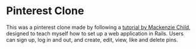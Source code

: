 # Pinterest Clone

This was a pinterest clone made by following a [tutorial by Mackenzie Child](https://www.youtube.com/watch?v=abcnfFS_DS8), designed to teach myself how to set up a web application in Rails. Users can sign up, log in and out, and create, edit, view, like and delete pins.
